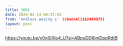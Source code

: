```yaml
---
title: 1661
date: 2024-02-14 00:37:03
from: 'endless шизing ⍼' (channel1162404975)
layout: post
---
```


<https://youtu.be/y0n0jXlo4_U?si=ABpuDD6jmDppRdtB>
